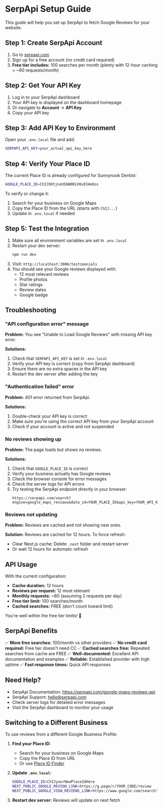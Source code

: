 # SerpApi Setup Guide

This guide will help you set up SerpApi to fetch Google Reviews for your website.

## Step 1: Create SerpApi Account

1. Go to [serpapi.com](https://serpapi.com)
2. Sign up for a free account (no credit card required)
3. **Free tier includes:** 100 searches per month (plenty with 12-hour caching = ~60 requests/month)

## Step 2: Get Your API Key

1. Log in to your SerpApi dashboard
2. Your API key is displayed on the dashboard homepage
3. Or navigate to **Account** → **API Key**
4. Copy your API key

## Step 3: Add API Key to Environment

Open your `.env.local` file and add:

```bash
SERPAPI_API_KEY=your_actual_api_key_here
```

## Step 4: Verify Your Place ID

The current Place ID is already configured for Sunnynook Dentist:
```bash
GOOGLE_PLACE_ID=ChIJ9XtjnoU5DW0RiV8s8lHeOos
```

To verify or change it:
1. Search for your business on Google Maps
2. Copy the Place ID from the URL (starts with `ChIJ...`)
3. Update in `.env.local` if needed

## Step 5: Test the Integration

1. Make sure all environment variables are set in `.env.local`
2. Restart your dev server:
   ```bash
   npm run dev
   ```
3. Visit: `http://localhost:3000/testimonials`
4. You should see your Google reviews displayed with:
   - 12 most relevant reviews
   - Profile photos
   - Star ratings
   - Review dates
   - Google badge

## Troubleshooting

### "API configuration error" message

**Problem:** You see "Unable to Load Google Reviews" with missing API key error.

**Solutions:**
1. Check that `SERPAPI_API_KEY` is set in `.env.local`
2. Verify your API key is correct (copy from SerpApi dashboard)
3. Ensure there are no extra spaces in the API key
4. Restart the dev server after adding the key

### "Authentication failed" error

**Problem:** 401 error returned from SerpApi.

**Solutions:**
1. Double-check your API key is correct
2. Make sure you're using the correct API key from your SerpApi account
3. Check if your account is active and not suspended

### No reviews showing up

**Problem:** The page loads but shows no reviews.

**Solutions:**
1. Check that `GOOGLE_PLACE_ID` is correct
2. Verify your business actually has Google reviews
3. Check the browser console for error messages
4. Check the server logs for API errors
5. Try testing the SerpApi endpoint directly in your browser:
   ```
   https://serpapi.com/search?engine=google_maps_reviews&data_id=YOUR_PLACE_ID&api_key=YOUR_API_KEY
   ```

### Reviews not updating

**Problem:** Reviews are cached and not showing new ones.

**Solution:** Reviews are cached for 12 hours. To force refresh:
- Clear Next.js cache: Delete `.next` folder and restart server
- Or wait 12 hours for automatic refresh

## API Usage

With the current configuration:
- **Cache duration:** 12 hours
- **Reviews per request:** 12 most relevant
- **Monthly requests:** ~60 (assuming 2 requests per day)
- **Free tier limit:** 100 searches/month
- **Cached searches:** FREE (don't count toward limit)

You're well within the free tier limits! 🎉

## SerpApi Benefits

✅ **More free searches:** 100/month vs other providers
✅ **No credit card required:** Free tier doesn't need CC
✅ **Cached searches free:** Repeated searches from cache are FREE
✅ **Well-documented:** Excellent API documentation and examples
✅ **Reliable:** Established provider with high uptime
✅ **Fast response times:** Quick API responses

## Need Help?

- SerpApi Documentation: https://serpapi.com/google-maps-reviews-api
- SerpApi Support: hello@serpapi.com
- Check server logs for detailed error messages
- Visit the SerpApi dashboard to monitor your usage

## Switching to a Different Business

To use reviews from a different Google Business Profile:

1. **Find your Place ID:**
   - Search for your business on Google Maps
   - Copy the Place ID from URL
   - Or use [Place ID Finder](https://developers.google.com/maps/documentation/places/web-service/place-id)

2. **Update `.env.local`:**
   ```bash
   GOOGLE_PLACE_ID=ChIJyourNewPlaceIdHere
   NEXT_PUBLIC_GOOGLE_REVIEW_LINK=https://g.page/r/YOUR_CODE/review
   NEXT_PUBLIC_GOOGLE_VIEW_REVIEWS_LINK=https://www.google.com/search?q=your+business+reviews
   ```

3. **Restart dev server:** Reviews will update on next fetch
